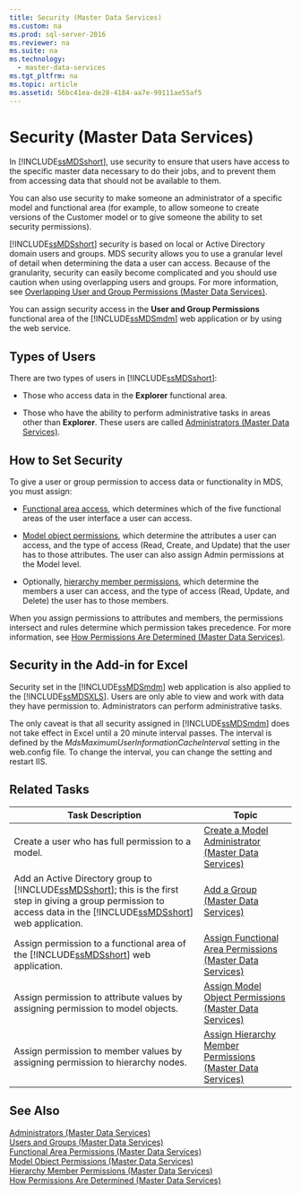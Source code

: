```yaml
---
title: Security (Master Data Services)
ms.custom: na
ms.prod: sql-server-2016
ms.reviewer: na
ms.suite: na
ms.technology: 
  - master-data-services
ms.tgt_pltfrm: na
ms.topic: article
ms.assetid: 56bc41ea-de28-4184-aa7e-99111ae55af5
---
```

# Security (Master Data Services)
  In [!INCLUDE[ssMDSshort](../../Token/Other/ssMDSshort_md.md)], use security to ensure that users have access to the specific master data necessary to do their jobs, and to prevent them from accessing data that should not be available to them.  
  
 You can also use security to make someone an administrator of a specific model and functional area \(for example, to allow someone to create versions of the Customer model or to give someone the ability to set security permissions\).  
  
 [!INCLUDE[ssMDSshort](../../Token/Other/ssMDSshort_md.md)] security is based on local or Active Directory domain users and groups. MDS security allows you to use a granular level of detail when determining the data a user can access. Because of the granularity, security can easily become complicated and you should use caution when using overlapping users and groups. For more information, see [Overlapping User and Group Permissions &#40;Master Data Services&#41;](../../Topics/TopicNameNotContainA/Overlapping-User-and-Group-Permissions--Master-Data-Services-.md).  
  
 You can assign security access in the **User and Group Permissions** functional area of the [!INCLUDE[ssMDSmdm](../../Token/Other/ssMDSmdm_md.md)] web application or by using the web service.  
  
## Types of Users  
 There are two types of users in [!INCLUDE[ssMDSshort](../../Token/Other/ssMDSshort_md.md)]:  
  
-   Those who access data in the **Explorer** functional area.  
  
-   Those who have the ability to perform administrative tasks in areas other than **Explorer**. These users are called [Administrators &#40;Master Data Services&#41;](../../Topics/TopicNameNotContainA/Administrators--Master-Data-Services-.md).  
  
## How to Set Security  
 To give a user or group permission to access data or functionality in MDS, you must assign:  
  
-   [Functional area access](../../Topics/TopicNameNotContainA/Functional-Area-Permissions--Master-Data-Services-.md), which determines which of the five functional areas of the user interface a user can access.  
  
-   [Model object permissions](../../Topics/TopicNameNotContainA/Model-Object-Permissions--Master-Data-Services-.md), which determine the attributes a user can access, and the type of access \(Read, Create, and Update\) that the user has to those attributes. The user can also assign Admin permissions at the Model level.  
  
-   Optionally, [hierarchy member permissions](../../Topics/TopicNameNotContainA/Hierarchy-Member-Permissions--Master-Data-Services-.md), which determine the members a user can access, and the type of access \(Read, Update, and Delete\) the user has to those members.  
  
 When you assign permissions to attributes and members, the permissions intersect and rules determine which permission takes precedence. For more information, see [How Permissions Are Determined &#40;Master Data Services&#41;](../../Topics/TopicNameNotContainA/How-Permissions-Are-Determined--Master-Data-Services-.md).  
  
## Security in the Add\-in for Excel  
 Security set in the [!INCLUDE[ssMDSmdm](../../Token/Other/ssMDSmdm_md.md)] web application is also applied to the [!INCLUDE[ssMDSXLS](../../Token/Other/ssMDSXLS_md.md)]. Users are only able to view and work with data they have permission to. Administrators can perform administrative tasks.  
  
 The only caveat is that all security assigned in [!INCLUDE[ssMDSmdm](../../Token/Other/ssMDSmdm_md.md)] does not take effect in Excel until a 20 minute interval passes. The interval is defined by the *MdsMaximumUserInformationCacheInterval* setting in the web.config file. To change the interval, you can change the setting and restart IIS.  
  
## Related Tasks  
  
|Task Description|Topic|  
|----------------------|-----------|  
|Create a user who has full permission to a model.|[Create a Model Administrator &#40;Master Data Services&#41;](../../Topics/TopicNameContainA/Create-a-Model-Administrator--Master-Data-Services-.md)|  
|Add an Active Directory group to [!INCLUDE[ssMDSshort](../../Token/Other/ssMDSshort_md.md)]; this is the first step in giving a group permission to access data in the [!INCLUDE[ssMDSshort](../../Token/Other/ssMDSshort_md.md)] web application.|[Add a Group &#40;Master Data Services&#41;](../../Topics/TopicNameContainA/Add-a-Group--Master-Data-Services-.md)|  
|Assign permission to a functional area of the [!INCLUDE[ssMDSshort](../../Token/Other/ssMDSshort_md.md)] web application.|[Assign Functional Area Permissions &#40;Master Data Services&#41;](../../Topics/TopicNameNotContainA/Assign-Functional-Area-Permissions--Master-Data-Services-.md)|  
|Assign permission to attribute values by assigning permission to model objects.|[Assign Model Object Permissions &#40;Master Data Services&#41;](../../Topics/TopicNameNotContainA/Assign-Model-Object-Permissions--Master-Data-Services-.md)|  
|Assign permission to member values by assigning permission to hierarchy nodes.|[Assign Hierarchy Member Permissions &#40;Master Data Services&#41;](../../Topics/TopicNameNotContainA/Assign-Hierarchy-Member-Permissions--Master-Data-Services-.md)|  
  
## See Also  
 [Administrators &#40;Master Data Services&#41;](../../Topics/TopicNameNotContainA/Administrators--Master-Data-Services-.md)   
 [Users and Groups &#40;Master Data Services&#41;](../../Topics/TopicNameNotContainA/Users-and-Groups--Master-Data-Services-.md)   
 [Functional Area Permissions &#40;Master Data Services&#41;](../../Topics/TopicNameNotContainA/Functional-Area-Permissions--Master-Data-Services-.md)   
 [Model Object Permissions &#40;Master Data Services&#41;](../../Topics/TopicNameNotContainA/Model-Object-Permissions--Master-Data-Services-.md)   
 [Hierarchy Member Permissions &#40;Master Data Services&#41;](../../Topics/TopicNameNotContainA/Hierarchy-Member-Permissions--Master-Data-Services-.md)   
 [How Permissions Are Determined &#40;Master Data Services&#41;](../../Topics/TopicNameNotContainA/How-Permissions-Are-Determined--Master-Data-Services-.md)  
  
  